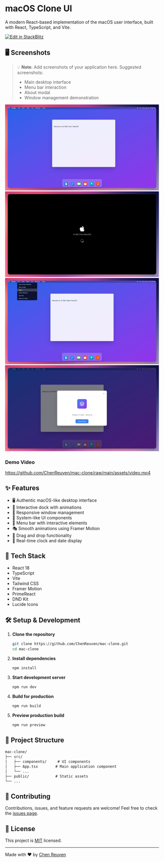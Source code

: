 # macOS Clone UI

A modern React-based implementation of the macOS user interface, built with React, TypeScript, and Vite.

[![Edit in StackBlitz](https://developer.stackblitz.com/img/open_in_stackblitz.svg)](https://stackblitz.com/~/github.com/ChenReuven/mac-clone)

## 🖥 Screenshots

> 💡 **Note**: Add screenshots of your application here. Suggested screenshots:
> - Main desktop interface
> - Menu bar interaction
> - About modal
> - Window management demonstration

![Screenshot 1](assets/1.jpg)
![Screenshot 2](assets/2.jpg)
![Screenshot 3](assets/3.jpg)
![Screenshot 4](assets/4.jpg)

### Demo Video
https://github.com/ChenReuven/mac-clone/raw/main/assets/video.mp4

## ✨ Features

- 🖥 Authentic macOS-like desktop interface
- 🎯 Interactive dock with animations
- 📱 Responsive window management
- 🎨 System-like UI components
- 🌙 Menu bar with interactive elements
- 🎭 Smooth animations using Framer Motion
- 🎯 Drag and drop functionality
- 📅 Real-time clock and date display

## 🚀 Tech Stack

- React 18
- TypeScript
- Vite
- Tailwind CSS
- Framer Motion
- PrimeReact
- DND Kit
- Lucide Icons

## 🛠 Setup & Development

1. **Clone the repository**
   ```bash
   git clone https://github.com/ChenReuven/mac-clone.git
   cd mac-clone
   ```

2. **Install dependencies**
   ```bash
   npm install
   ```

3. **Start development server**
   ```bash
   npm run dev
   ```

4. **Build for production**
   ```bash
   npm run build
   ```

5. **Preview production build**
   ```bash
   npm run preview
   ```

## 🧩 Project Structure

```
mac-clone/
├── src/
│   ├── components/     # UI components
│   ├── App.tsx        # Main application component
│   └── ...
├── public/            # Static assets
└── ...
```

## 🤝 Contributing

Contributions, issues, and feature requests are welcome! Feel free to check the [issues page](https://github.com/ChenReuven/mac-clone/issues).

## 📝 License

This project is [MIT](LICENSE) licensed.

---

Made with ❤️ by [Chen Reuven](https://github.com/ChenReuven)
